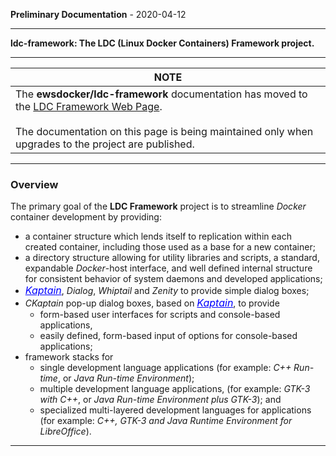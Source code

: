 
__Preliminary Documentation__ - 2020-04-12
____  
__ldc-framework: The LDC (Linux Docker Containers) Framework project.__  

____  
<table>
 <thead>
  <tr><th>NOTE</th></tr>
 </thead>
 <tbody>
  <tr><td>The <b>ewsdocker/ldc-framework</b> documentation has moved to the <a href="https://ewsdocker.github.io/ldc-framework/">LDC Framework Web Page</a>.
    <br>
    <br />
    The documentation on this page is being maintained only when upgrades to
    the project are published. </td>
  </tr>
 </tbody>
</table>  

____  
### Overview  


The primary goal of the <b>LDC Framework</b> project is to 
streamline <i>Docker</i> container development by providing:

<ul>
  <li>
    a container structure which lends itself to replication within 
    each created container, including those used as a base 
    for a new container;
  </li>
  <li>
    a directory structure allowing for utility libraries and 
    scripts, a standard, expandable <i>Docker</i>-host interface, 
    and well defined internal structure for consistent behavior 
    of system daemons and developed applications;
  </li>
  <li>
    <a href="http://kaptain.sourceforge.net/"
       style="color:blue;font-style:italic;font-size:16px;">Kaptain</a>, 
    <span style="font-style:italic">Dialog</span>, 
    <span style="font-style:italic">Whiptail</span> and 
    <span style="font-style:italic">Zenity</span> to provide 
      simple dialog boxes;
  </li>
  <li>
    <span style="font-style:italic;">CKaptain</span> pop-up 
    dialog boxes, based on 
    <a href="http://kaptain.sourceforge.net/"
       style="color:blue;font-style:italic;font-size:16px;">Kaptain</a>, to provide 
    <ul>
      <li>
        form-based user interfaces for scripts and console-based applications,
      </li>
      <li>
        easily defined, form-based input of options for console-based 
        applications;
      </li>
    </ul>
  </li>
  <li>
    framework stacks for 
    <ul>
      <li>
        single development language applications (for example: 
        <span style="font-style:italic;">C++ Run-time</span>, or 
        <span style="font-style:italic;">Java 
          Run-time Environment</span>);
      </li>
      <li>
        multiple development language applications, (for example: 
        <span style="font-style:italic;">GTK-3 with C++</span>, or
        <span style="font-style:italic;">Java Run-time Environment
          plus GTK-3</span>); and
      </li>
      <li>
        specialized multi-layered development languages for 
        applications (for example: 
        <span style="font-style:italic;">C++, GTK-3 and Java Runtime
          Environment for LibreOffice</span>).
      </li>
    </ul>
  </li>
</ul>

</div>
<hr />  

